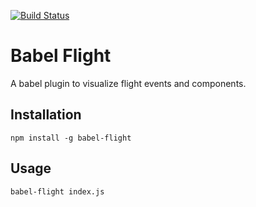 [![Build Status](https://travis-ci.org/jkup/babel-flight.svg?branch=master)](https://travis-ci.org/jkup/babel-flight)

# Babel Flight

A babel plugin to visualize flight events and components.

## Installation
```
npm install -g babel-flight
```

## Usage
```
babel-flight index.js
```